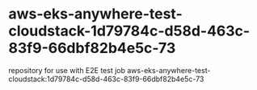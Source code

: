 # aws-eks-anywhere-test-cloudstack-1d79784c-d58d-463c-83f9-66dbf82b4e5c-73
repository for use with E2E test job aws-eks-anywhere-test-cloudstack:1d79784c-d58d-463c-83f9-66dbf82b4e5c-73
